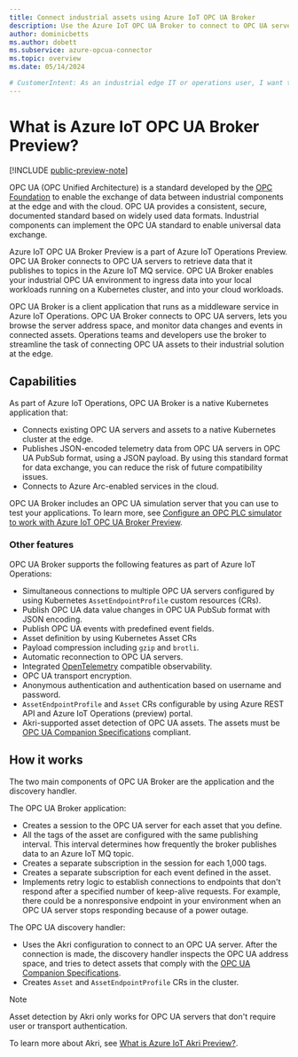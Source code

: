 ```yaml
---
title: Connect industrial assets using Azure IoT OPC UA Broker
description: Use the Azure IoT OPC UA Broker to connect to OPC UA servers and exchange telemetry with a Kubernetes cluster.
author: dominicbetts
ms.author: dobett
ms.subservice: azure-opcua-connector
ms.topic: overview
ms.date: 05/14/2024

# CustomerIntent: As an industrial edge IT or operations user, I want to to understand what Azure IoT OPC UA Broker is and how it works with OPC UA industrial assets to enable me to add them as resources to my Kubernetes cluster.
---
```


# What is Azure IoT OPC UA Broker Preview?

[!INCLUDE [public-preview-note](../includes/public-preview-note.md)]

OPC UA (OPC Unified Architecture) is a standard developed by the [OPC Foundation](https://opcfoundation.org/) to enable the exchange of data between industrial components at the edge and with the cloud. OPC UA provides a consistent, secure, documented standard based on widely used data formats. Industrial components can implement the OPC UA standard to enable universal data exchange.

Azure IoT OPC UA Broker Preview is a part of Azure IoT Operations Preview. OPC UA Broker connects to OPC UA servers to retrieve data that it publishes to topics in the Azure IoT MQ service. OPC UA Broker enables your industrial OPC UA environment to ingress data into your local workloads running on a Kubernetes cluster, and into your cloud workloads.

OPC UA Broker is a client application that runs as a middleware service in Azure IoT Operations. OPC UA Broker connects to OPC UA servers, lets you browse the server address space, and monitor data changes and events in connected assets. Operations teams and developers use the broker to streamline the task of connecting OPC UA assets to their industrial solution at the edge.

## Capabilities

As part of Azure IoT Operations, OPC UA Broker is a native Kubernetes application that:

- Connects existing OPC UA servers and assets to a native Kubernetes cluster at the edge.
- Publishes JSON-encoded telemetry data from OPC UA servers in OPC UA PubSub format, using a JSON payload. By using this standard format for data exchange, you can reduce the risk of future compatibility issues.
- Connects to Azure Arc-enabled services in the cloud.

OPC UA Broker includes an OPC UA simulation server that you can use to test your applications. To learn more, see [Configure an OPC PLC simulator to work with Azure IoT OPC UA Broker Preview](howto-configure-opc-plc-simulator.md).

### Other features

OPC UA Broker supports the following features as part of Azure IoT Operations:

- Simultaneous connections to multiple OPC UA servers configured by using Kubernetes `AssetEndpointProfile` custom resources (CRs).
- Publish OPC UA data value changes in OPC UA PubSub format with JSON encoding.
- Publish OPC UA events with predefined event fields.
- Asset definition by using Kubernetes Asset CRs
- Payload compression including `gzip` and `brotli`.
- Automatic reconnection to OPC UA servers.
- Integrated [OpenTelemetry](https://opentelemetry.io/) compatible observability.
- OPC UA transport encryption.
- Anonymous authentication and authentication based on username and password.
- `AssetEndpointProfile` and `Asset` CRs configurable by using Azure REST API and Azure IoT Operations (preview) portal.
- Akri-supported asset detection of OPC UA assets. The assets must be [OPC UA Companion Specifications](https://opcfoundation.org/about/opc-technologies/opc-ua/ua-companion-specifications/) compliant.

## How it works

The two main components of OPC UA Broker are the application and the discovery handler.

The OPC UA Broker application:

- Creates a session to the OPC UA server for each asset that you define.
- All the tags of the asset are configured with the same publishing interval. This interval determines how frequently the broker publishes data to an Azure IoT MQ topic.
- Creates a separate subscription in the session for each 1,000 tags.
- Creates a separate subscription for each event defined in the asset.
- Implements retry logic to establish connections to endpoints that don't respond after a specified number of keep-alive requests. For example, there could be a nonresponsive endpoint in your environment when an OPC UA server stops responding because of a power outage.

The OPC UA discovery handler:

- Uses the Akri configuration to connect to an OPC UA server. After the connection is made, the discovery handler inspects the OPC UA address space, and tries to detect assets that  comply with the [OPC UA Companion Specifications](https://opcfoundation.org/about/opc-technologies/opc-ua/ua-companion-specifications/).
- Creates `Asset` and `AssetEndpointProfile` CRs in the cluster.

> [!NOTE]
> Asset detection by Akri only works for OPC UA servers that don't require user or transport authentication.

To learn more about Akri, see [What is Azure IoT Akri Preview?](overview-akri.md).
